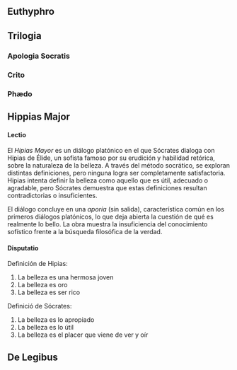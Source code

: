 ## Euthyphro

## Trilogia

### Apologia Socratis

### Crito

### Phædo

## Hippias Major

#### Lectio

El _Hipias Mayor_ es un diálogo platónico en el que Sócrates dialoga con Hipias de Élide, un sofista famoso por su erudición y habilidad retórica, sobre la naturaleza de la belleza. A través del método socrático, se exploran distintas definiciones, pero ninguna logra ser completamente satisfactoria. Hipias intenta definir la belleza como aquello que es útil, adecuado o agradable, pero Sócrates demuestra que estas definiciones resultan contradictorias o insuficientes.

El diálogo concluye en una _aporia_ (sin salida), característica común en los primeros diálogos platónicos, lo que deja abierta la cuestión de qué es realmente lo bello. La obra muestra la insuficiencia del conocimiento sofístico frente a la búsqueda filosófica de la verdad.

#### Disputatio


Definición de Hipias:
1. La belleza es una hermosa joven
2. La belleza es oro
3. La belleza es ser rico

Definició de Sócrates:
1. La belleza es lo apropiado
2. La belleza es lo útil
3. La belleza es el placer que viene de ver y oír

## De Legibus